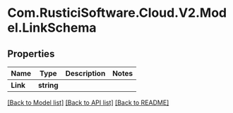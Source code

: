 # Com.RusticiSoftware.Cloud.V2.Model.LinkSchema
## Properties

Name | Type | Description | Notes
------------ | ------------- | ------------- | -------------
**Link** | **string** |  | 

[[Back to Model list]](../README.md#documentation-for-models) [[Back to API list]](../README.md#documentation-for-api-endpoints) [[Back to README]](../README.md)

